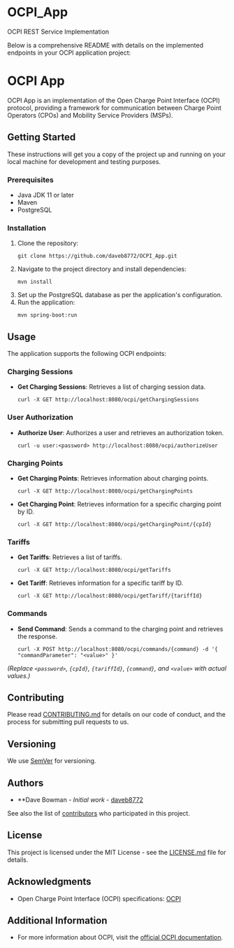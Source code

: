 # OCPI_App
OCPI REST Service Implementation

Below is a comprehensive README with details on the implemented endpoints in your OCPI application project:


# OCPI App

OCPI App is an implementation of the Open Charge Point Interface (OCPI) protocol, providing a framework for communication between Charge Point Operators (CPOs) and Mobility Service Providers (MSPs).

## Getting Started

These instructions will get you a copy of the project up and running on your local machine for development and testing purposes.

### Prerequisites

- Java JDK 11 or later
- Maven
- PostgreSQL

### Installation

1. Clone the repository:
   ```
   git clone https://github.com/daveb8772/OCPI_App.git
   ```
2. Navigate to the project directory and install dependencies:
   ```
   mvn install
   ```
3. Set up the PostgreSQL database as per the application's configuration.
4. Run the application:
   ```
   mvn spring-boot:run
   ```

## Usage

The application supports the following OCPI endpoints:

### Charging Sessions

- **Get Charging Sessions**: Retrieves a list of charging session data.
  ```
  curl -X GET http://localhost:8080/ocpi/getChargingSessions
  ```

### User Authorization

- **Authorize User**: Authorizes a user and retrieves an authorization token.
  ```
  curl -u user:<password> http://localhost:8080/ocpi/authorizeUser
  ```

### Charging Points

- **Get Charging Points**: Retrieves information about charging points.
  ```
  curl -X GET http://localhost:8080/ocpi/getChargingPoints
  ```
- **Get Charging Point**: Retrieves information for a specific charging point by ID.
  ```
  curl -X GET http://localhost:8080/ocpi/getChargingPoint/{cpId}
  ```

### Tariffs

- **Get Tariffs**: Retrieves a list of tariffs.
  ```
  curl -X GET http://localhost:8080/ocpi/getTariffs
  ```
- **Get Tariff**: Retrieves information for a specific tariff by ID.
  ```
  curl -X GET http://localhost:8080/ocpi/getTariff/{tariffId}
  ```

### Commands

- **Send Command**: Sends a command to the charging point and retrieves the response.
  ```
  curl -X POST http://localhost:8080/ocpi/commands/{command} -d '{ "commandParameter": "<value>" }'
  ```

_(Replace `<password>`, `{cpId}`, `{tariffId}`, `{command}`, and `<value>` with actual values.)_

## Contributing

Please read [CONTRIBUTING.md](link-to-your-contributing-file) for details on our code of conduct, and the process for submitting pull requests to us.

## Versioning

We use [SemVer](http://semver.org/) for versioning.

## Authors

- **Dave Bowman - *Initial work* - [daveb8772](https://github.com/daveb8772)

See also the list of [contributors](https://github.com/daveb8772/OCPI_App/contributors) who participated in this project.

## License

This project is licensed under the MIT License - see the [LICENSE.md](LICENSE.md) file for details.

## Acknowledgments

- Open Charge Point Interface (OCPI) specifications: [OCPI](https://github.com/ocpi)

## Additional Information

- For more information about OCPI, visit the [official OCPI documentation]([https://ocpiemobility.org/documentation/](https://github.com/ocpi/ocpi/blob/master/README.md)https://github.com/ocpi/ocpi/blob/master/README.md).

```
